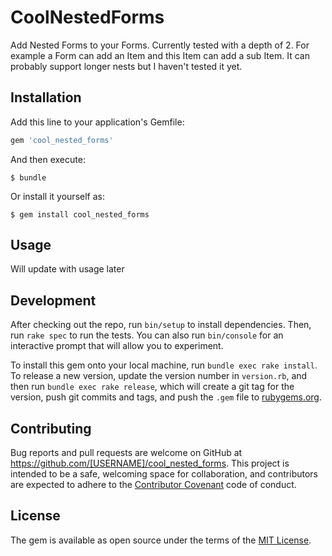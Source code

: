 # CoolNestedForms
Add Nested Forms to your Forms. Currently tested with a depth of 2.
For example a Form can add an Item and this Item can add a sub Item.
It can probably support longer nests but I haven't tested it yet.

## Installation

Add this line to your application's Gemfile:

```ruby
gem 'cool_nested_forms'
```

And then execute:

    $ bundle

Or install it yourself as:

    $ gem install cool_nested_forms

## Usage

Will update with usage later

## Development

After checking out the repo, run `bin/setup` to install dependencies. Then, run `rake spec` to run the tests. You can also run `bin/console` for an interactive prompt that will allow you to experiment.

To install this gem onto your local machine, run `bundle exec rake install`. To release a new version, update the version number in `version.rb`, and then run `bundle exec rake release`, which will create a git tag for the version, push git commits and tags, and push the `.gem` file to [rubygems.org](https://rubygems.org).

## Contributing

Bug reports and pull requests are welcome on GitHub at https://github.com/[USERNAME]/cool_nested_forms. This project is intended to be a safe, welcoming space for collaboration, and contributors are expected to adhere to the [Contributor Covenant](http://contributor-covenant.org) code of conduct.


## License

The gem is available as open source under the terms of the [MIT License](http://opensource.org/licenses/MIT).
